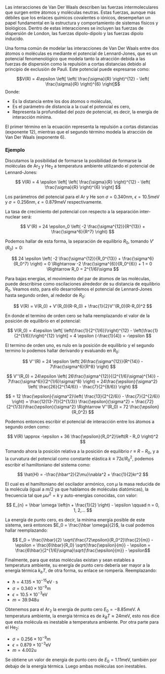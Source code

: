 Las interacciones de Van Der Waals describen las fuerzas intermoleculares que surgen entre átomos y moléculas neutras. Estas fuerzas, aunque más débiles que los enlaces químicos covalentes o iónicos, desempeñan un papel fundamental en la estructura y comportamiento de sistemas físicos y biológicos. Dentro de estas interacciones se incluyen las fuerzas de dispersión de London, las fuerzas dipolo-dipolo y las fuerzas dipolo inducido.

Una forma común de modelar las interacciones de Van Der Waals entre dos átomos o moléculas es mediante el potencial de Lennard-Jones, que es un potencial fenomenológico que modela tanto la atracción debida a las fuerzas de dispersión como la repulsión a cortas distancias debido al principio de exclusión de Pauli. Este potencial puede expresarse como: 

$$V(R) = 4\epsilon \left[ \left( \frac{\sigma}{R} \right)^{12} - \left( \frac{\sigma}{R} \right)^{6} \right]$$ 
Donde:
* Es la distancia entre los dos átomos o moléculas,
* Es el parámetro de distancia a la cual el potencial es cero,
* Representa la profundidad del pozo de potencial, es decir, la energía de interacción mínima.   

El primer término en la ecuación representa la repulsión a cortas distancias (exponente 12), mientras que el segundo término modela la atracción de Van Der Waals (exponente 6).
### Ejemplo

Discutamos la posibilidad de formarse la posibilidad de formarse la moléculas de $\text{Ar}_2$ y $\text{He}_2$ a temperatura ambiente utilizando el potencial de Lennard-Jones:

$$
V(R) = 4 \epsilon \left[ \left( \frac{\sigma}{R} \right)^{12} - \left( \frac{\sigma}{R} \right)^{6} \right]
$$

Los parámetros del potencial para el $\text{Ar}$ y $\text{He}$ son $\sigma = 0.340 \text{nm}$, $\epsilon = 10.5 \text{meV}$ y $\sigma = 0.256 \text{nm}$, $\epsilon = 0.879 \text{meV}$ respectivamente.

La tasa de crecimiento del potencial con respecto a la separación inter-nuclear será: 

$$
V'(R) = 24 \epsilon_0 \left( -2 \frac{\sigma^{12}}{R^{13}} + \frac{\sigma^6}{R^7} \right)
$$

Podemos hallar de esta forma, la separación de equilibrio $R_0$, tomando $V'(R_0) = 0$:

$$ 
24 \epsilon \left( -2 \frac{\sigma^{12}}{R_0^{13}} + \frac{\sigma^6}{R_0^7} \right) = 0 \Rightarrow -2 \frac{\sigma^{6}}{R_0^{6}} + 1 = 0 \Rightarrow R_0 = 2^{1/6}\sigma
$$

Para bajas energías, el movimiento del par de átomos de las moléculas, puede describirse como oscilaciones alrededor de su distancia de equilibrio $R_0$. Veamos esto, para ello desarrollemos el potencial de Lennard-Jones hasta segundo orden, al rededor de $R_0$:

$$
V(R) = V(R_0) + V'(R_0)(R-R_0) + \frac{1}{2}V''(R_0)(R-R_0)^2
$$

En donde el termino de orden cero se halla reemplazando el valor de la posición de equilibrio en el potencial:

$$
V(R_0) = 4\epsilon \left[ \left(\frac{1}{2^{1/6}}\right)^{12} -  \left(\frac{1}{2^{1/6}}\right)^{12} \right] = 4 \epsilon (-\frac{1}{4}) = -\epsilon
$$

El termino de orden uno, es nulo en la posición de equilibrio y el segundo termino lo podemos hallar derivando y evaluando en $R_0$:

$$
V''(R) = 24 \epsilon \left( 26\frac{\sigma^{12}}{R^{14}} - 7\frac{\sigma^6}{R^8} \right)
$$

$$
V''(R_0) = 24\epsilon \left( 26\frac{\sigma^{12}}{(2^{1/6}\sigma)^{14}} - 7\frac{\sigma^6}{(2^{1/6}\sigma)^8} \right) = 24\frac{\epsilon}{\sigma^2} \left( \frac{26}{2^{14/6}} - \frac{7}{2^{8/6}} \right)
$$

$$
= 12 \frac{\epsilon}{\sigma^2}\left( \frac{13}{2^{2/6}} - \frac{7}{2^{2/6}} \right) = \frac{12(13-7)}{2^{1/3}} \frac{\epsilon}{\sigma^2} = \frac{72}{2^{1/3}}\frac{\epsilon}{\sigma^2} \Rightarrow V''(R_0) = 72 \frac{\epsilon}{R_0^2}
$$

Podemos entonces escribir el potencial de interacción entre los átomos a segundo orden como:

$$
V(R) \approx -\epsilon + 36 \frac{\epsilon}{R_0^2}\left(R - R_0 \right)^2 
$$

Tomando ahora la posición relativa a la posición de equilibrio $r \equiv R - R_0$, y a la curvatura del potencial como constante elástica $k \equiv 72\epsilon /R_0^2$, podemos escribir el hamiltoniano del sistema como: 

$$
\hat{H} = -\frac{\hbar^2}{2\mu}\nabla^2 + \frac{1}{2}kr^2
$$

El cual es el hamiltoniano del oscilador armónico, con $\mu$ la masa reducida de la molécula (igual a $m/2$ ya que hablamos de moléculas diatómicas), la frecuencia tal que $\mu \omega^2 = k$ y auto-energías conocidas, con valor:

$$
E_{n} = \hbar \omega \left(n + \frac{1}{2} \right) - \epsilon \qquad n = 0, 1, 2,...
$$

La energía de punto cero, es decir, la mínima energía posible de este sistema, será entonces $E_0 = \frac{\hbar \omega}{2}$, la cual podemos hallar reemplazando:

$$ E_0 = \frac{\hbar}{2} \sqrt{\frac{72\epsilon}{R_0^2}\frac{2}{m}} - \epsilon =  \frac{6\hbar}{R_0} \sqrt{\frac{\epsilon}{m}} - \epsilon = \frac{6\hbar}{2^{1/6}\sigma}\sqrt{\frac{\epsilon}{m}} - \epsilon$$

Finalmente, para que estas moléculas existan y sean estables a temperatura ambiente, su energía de punto cero debería ser mayor a la energía térmica $k_b T$, de otra forma, su enlace se rompería. Reemplazando:

- $\hbar = 4.135 \times 10^{-15} \text{eV}\cdot \text{s}$
- $\sigma = 0.340 \times 10^{-9} \text{m}$
- $\epsilon = 10.5 \times 10^{-3} \text{eV}$
- $m = 39.948 \text{u}$

Obtenemos para el $\text{Ar}_2$ la energía de punto cero $E_0 = -8.85 \text{meV}$. A temperatura ambiente, la energía térmica es de $k_B T \approx 24\text{meV}$, esto nos dice que esta molécula es inestable a temperatura ambiente. Por otra parte para el $\text{He}_2$:

- $\sigma = 0.256 \times 10^{-9} \text{m}$
- $\epsilon = 0.879 \times 10^{-3} \text{eV}$
- $m = 4.002\text{u}$

Se obtiene un valor de energía de punto cero de $E_0 = 1.11\text{meV}$, también por debajo de la energía térmica. Luego ambas moléculas son inestables.